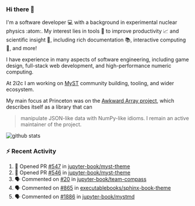 ### Hi there 👋 

I'm a software developer 💻 with a background in experimental nuclear physics :atom:. My interest lies in tools :wrench: to improve productivity :chart_with_upwards_trend: and scientific insight :telescope:, including rich documentation 📚, interactive computing 🧮, and more! 

I have experience in many aspects of software engineering, including game design, full-stack web development, and high-performance numeric computing. 

At 2i2c I am working on [MyST](https://github.com/jupyter-book/mystmd) community building, tooling, and wider ecosystem. 

My main focus at Princeton was on the [Awkward Array project](awkward-array.org/), which describes itself as a library that can 
> manipulate JSON-like data with NumPy-like idioms. I remain an active maintainer of the project. 

![github stats](https://github-readme-stats.vercel.app/api?username=agoose77&show_icons=true&hide_rank=true&hide_title=true&bg_color=30,e76445,904e95&text_color=efe3ec&icon_color=efe3ec)
<!--
**agoose77/agoose77** is a ✨ _special_ ✨ repository because its `README.md` (this file) appears on your GitHub profile.

Here are some ideas to get you started:

- 🔭 I’m currently working on ...
- 🌱 I’m currently learning ...
- 👯 I’m looking to collaborate on ...
- 🤔 I’m looking for help with ...
- 💬 Ask me about ...
- 📫 How to reach me: ...
- 😄 Pronouns: ...
- ⚡ Fun fact: ...
-->

### :zap: Recent Activity

<!--START_SECTION:activity-->
1. 💪 Opened PR [#547](https://github.com/jupyter-book/myst-theme/pull/547) in [jupyter-book/myst-theme](https://github.com/jupyter-book/myst-theme)
2. 💪 Opened PR [#546](https://github.com/jupyter-book/myst-theme/pull/546) in [jupyter-book/myst-theme](https://github.com/jupyter-book/myst-theme)
3. 🗣 Commented on [#20](https://github.com/jupyter-book/team-compass/issues/20#issuecomment-2696954260) in [jupyter-book/team-compass](https://github.com/jupyter-book/team-compass)
4. 🗣 Commented on [#865](https://github.com/executablebooks/sphinx-book-theme/issues/865#issuecomment-2696903222) in [executablebooks/sphinx-book-theme](https://github.com/executablebooks/sphinx-book-theme)
5. 🗣 Commented on [#1886](https://github.com/jupyter-book/mystmd/issues/1886#issuecomment-2694785513) in [jupyter-book/mystmd](https://github.com/jupyter-book/mystmd)
<!--END_SECTION:activity-->
